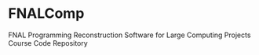 FNALComp
========

FNAL Programming Reconstruction Software for Large Computing Projects Course Code Repository
